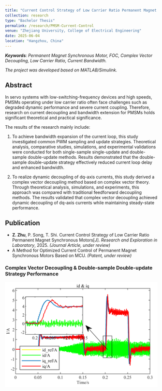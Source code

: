 ```yaml
---
title: "Current Control Strategy of Low Carrier Ratio Permanent Magnet Synchronous Motor Drive Systems"
collection: research
type: "Bachelor Thesis"
permalink: /research/PMSM-Current-Control
venue: "Zhejiang University, College of Electrical Engineering"
date: 2025-06-04
location: "Hangzhou, China"
---
```


***Keywords**: Permanent Magnet Synchronous Motor, FOC, Complex Vector Decoupling, Low Carrier Ratio, Current Bandwidth.*

*The project was developed based on MATLAB/Simulink.*

## Abstract
In servo systems with low-switching-frequency devices and high speeds, PMSMs operating under low carrier ratio often face challenges such as degraded dynamic performance and severe current coupling. Therefore, research on current decoupling and bandwidth extension for PMSMs holds significant theoretical and practical significance.

The results of the research mainly include:  

1. To achieve bandwidth expansion of the current loop, this study investigated common PWM sampling and update strategies. Theoretical analysis, comparative studies, simulations, and experimental validations were conducted for both single-sample single-update and double-sample double-update methods. Results demonstrated that the double-sample double-update strategy effectively reduced current loop delay and enhanced bandwidth.  

2. To realize dynamic decoupling of dq-axis currents, this study derived a complex vector decoupling method based on complex vector theory. Through theoretical analysis, simulations, and experiments, this approach was compared with traditional feedforward decoupling methods. The results validated that complex vector decoupling achieved dynamic decoupling of dq-axis currents while maintaining steady-state performance.

## Publication
* **Z. Zhu**, P. Song, T. Shi. Current Control Strategy of Low Carrier Ratio Permanent Magnet Synchronous Motors[J]. *Research and Exploration in Laboratory*, 2025. *(Journal Article, under review)*
* A Method for Optimized Current Control of Permanent Magnet Synchronous Motors Based on MCU. *(Patent, under review)*

### Complex Vector Decoupling & Double-sample Double-update Strategy Performance

<img src='/images/CV-dq-current.png'>



